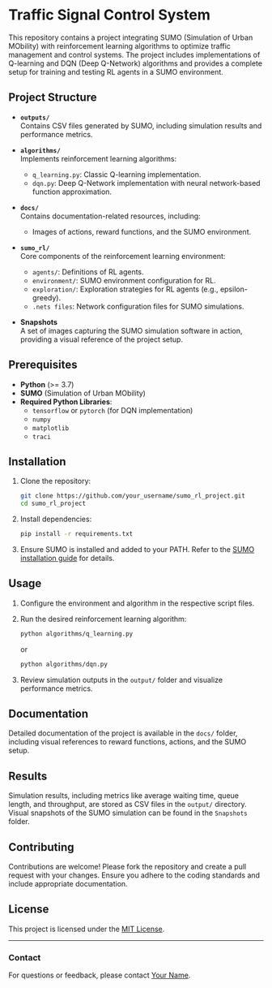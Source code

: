 # Traffic Signal Control System

This repository contains a project integrating SUMO (Simulation of Urban MObility) with reinforcement learning algorithms to optimize traffic management and control systems. The project includes implementations of Q-learning and DQN (Deep Q-Network) algorithms and provides a complete setup for training and testing RL agents in a SUMO environment.

## Project Structure

- **`outputs/`**  
  Contains CSV files generated by SUMO, including simulation results and performance metrics.

- **`algorithms/`**  
  Implements reinforcement learning algorithms:
  - `q_learning.py`: Classic Q-learning implementation.
  - `dqn.py`: Deep Q-Network implementation with neural network-based function approximation.

- **`docs/`**  
  Contains documentation-related resources, including:
  - Images of actions, reward functions, and the SUMO environment.

- **`sumo_rl/`**  
  Core components of the reinforcement learning environment:
  - `agents/`: Definitions of RL agents.
  - `environment/`: SUMO environment configuration for RL.
  - `exploration/`: Exploration strategies for RL agents (e.g., epsilon-greedy).
  - `.nets files`: Network configuration files for SUMO simulations.

- **Snapshots**  
  A set of images capturing the SUMO simulation software in action, providing a visual reference of the project setup.

## Prerequisites

- **Python** (>= 3.7)
- **SUMO** (Simulation of Urban MObility)
- **Required Python Libraries**:
  - `tensorflow` or `pytorch` (for DQN implementation)
  - `numpy`
  - `matplotlib`
  - `traci`

## Installation

1. Clone the repository:
   ```bash
   git clone https://github.com/your_username/sumo_rl_project.git
   cd sumo_rl_project
   ```

2. Install dependencies:
   ```bash
   pip install -r requirements.txt
   ```

3. Ensure SUMO is installed and added to your PATH. Refer to the [SUMO installation guide](https://sumo.dlr.de/docs/Installing/index.html) for details.

## Usage

1. Configure the environment and algorithm in the respective script files.

2. Run the desired reinforcement learning algorithm:
   ```bash
   python algorithms/q_learning.py
   ```
   or
   ```bash
   python algorithms/dqn.py
   ```

3. Review simulation outputs in the `output/` folder and visualize performance metrics.

## Documentation

Detailed documentation of the project is available in the `docs/` folder, including visual references to reward functions, actions, and the SUMO setup.

## Results

Simulation results, including metrics like average waiting time, queue length, and throughput, are stored as CSV files in the `output/` directory. Visual snapshots of the SUMO simulation can be found in the `Snapshots` folder.

## Contributing

Contributions are welcome! Please fork the repository and create a pull request with your changes. Ensure you adhere to the coding standards and include appropriate documentation.

## License

This project is licensed under the [MIT License](LICENSE).

---

### Contact
For questions or feedback, please contact [Your Name](mailto:your_email@example.com).
